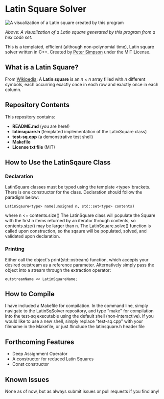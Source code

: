#  Latin Square Solver
![A visualization of a Latin square created by this program](https://petersimpson.me/img/small_hex_vis.png)

*Above: A visualization of a Latin square generated by this program from a hex code set.*

This is a templated, efficient (although non-polynomial time), Latin square solver written in C++.
Created by [Peter Simpson](https://petersimpson.me) under the MIT License.

## What is a Latin Square?
From [Wikipedia](https://en.wikipedia.org/wiki/Latin_square): A **Latin square** is an _n_ × _n_ array filled with _n_ different symbols, each occurring exactly once in each row and exactly once in each column.

## Repository Contents
This repository contains:
 - **README.md** (you are here!)
 - **latinsquare.h** (templated implementation of the LatinSquare class)
 - **test-sq.cpp** (a demonstrative test shell)
 - **Makefile**
 - **License txt file** (MIT)

## How to Use the LatinSqaure Class
### Declaration
LatinSquare classes must be typed using the template <type\> brackets.
There is one constructor for the class. Declaration should follow the paradigm below:

    LatinSqaure<type> name(unsigned n, std::set<type> contents)
where n <= contents.size()
The LatinSquare class will populate the Square with the first n items returned by an iterator through contents, so contents.size() may be larger than n. 
The LatinSquare.solve() function is called upon construction, so the sqaure will be populated, solved, and validated upon declaration.

### Printing
Either call the object's print(std::ostream) function, which accepts your desired outstream as a reference parameter.
Alternatively simply pass the object into a stream through the extraction operator:

    outstreamName << LatinSquareName;

## How to Compile
I have included a Makefile for compilation. In the command line, simply navigate to the LatinSqSolver repository, and type "make" for compilation into the test-sq executable using the default shell (non-interactive). 
If you would like to use a new shell, simply replace "test-sq.cpp" with your filename in the Makefile, or just #include the latinsquare.h header file 

## Forthcoming Features

 - Deep Assignment Operator
 - A constructor for reduced Latin Squares
 - Const constructor

## Known Issues
None as of now, but as always submit issues or pull requests if you find any!
